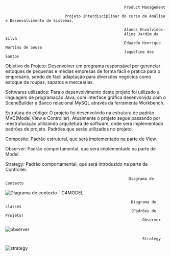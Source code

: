                                                         Product Management

                              Projeto interdisciplinar do curso de Análise e Desenvolvimento de Sistemas.

                                                        Alunos Envolvidos:  
                                                        Aline Jardim da Silva
                                                        Eduardo Henrique Martins de Souza
                                                        Jaqueline dos Santos


Objetivo do Projeto:
Desenvolver um programa responsável por gerenciar estoques de pequenas e médias empresas de forma fácil e prática para o empresário, sendo de fácil adaptação para diversões negócios como estoque de roupas, sapatos e mercearias. 

Softwares utilizados: 
Para o desenvolvimento deste projeto foi utilizado a linguagem de programação Java, com interface gráfica desenvolvida com o SceneBuilder e Banco relacional MySQL através da ferramenta Workbench. 

Estrutura do código: 
O projeto foi desenvolvido na estrutura de padrão MVC(Model,View e Controller). Atualmente o projeto segue passando por reestruturação utilizando arquitetura de software, onde será implementado padrões de projeto. 
Padrões que serão utilizados no projeto: 

Composite: Padrão estrutural, que será implementado na parte de View. 

Observer: Padrão comportamental, que será implementado na parte de Model. 

Strategy: Padrão comportamental, que será introduzido na parte de Controller. 



                                                          Diagrama de Contexto


![Diagrama de contexto - C4MODEL](https://user-images.githubusercontent.com/62843971/137044568-0e691e9f-b5d4-4545-8a76-9d29069f88ce.png)



                                                           Diagrama de classes
                                                           (Padrões de Projeto)
                                                                Observer

![observer](https://user-images.githubusercontent.com/62843971/137044198-16bdeb2f-dfba-4a2d-8e2e-ed38c9a66fcd.PNG)

                                                                Strategy

![strategy](https://user-images.githubusercontent.com/62843971/137044345-a1840a66-845b-4235-8bc7-a57d407b85e5.PNG)
